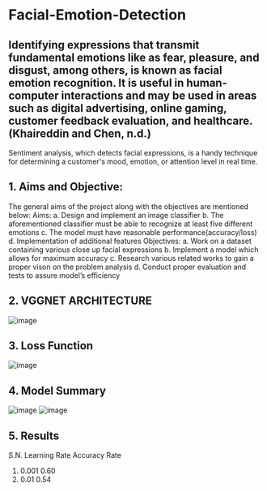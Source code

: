 # Facial-Emotion-Detection

## Identifying expressions that transmit fundamental emotions like as fear, pleasure, and disgust, among others, is known as facial emotion recognition. It is useful in human-computer interactions and may be used in areas such as digital advertising, online gaming, customer feedback evaluation, and healthcare. (Khaireddin and Chen, n.d.)
Sentiment analysis, which detects facial expressions, is a handy technique for determining a customer's mood, emotion, or attention level in real time.


## 1. Aims and Objective:
The general aims of the project along with the objectives are mentioned below:
Aims:
a.	Design and implement an image classifier 
b.	The aforementioned classifier must be able to recognize at least five different emotions
c.	The model must have reasonable performance(accuracy/loss) 
d.	Implementation of additional features 
Objectives:
a.	Work on a dataset containing various close up facial expressions
b.	Implement a model which allows for maximum accuracy
c.	Research various related works to gain a proper vison on the problem analysis 
d.	Conduct proper evaluation and tests to assure model’s efficiency 


## 2. VGGNET ARCHITECTURE

![image](https://user-images.githubusercontent.com/61860925/181880054-51adaf9d-97b4-4698-a19f-efe6c7f3ed5f.png)

## 3. Loss Function

![image](https://user-images.githubusercontent.com/61860925/181880087-f283667b-d672-4075-9cc0-e44821e294e6.png)

## 4. Model Summary

![image](https://user-images.githubusercontent.com/61860925/181880100-6e7a0618-e38b-4660-b27f-20f6ede23871.png)
![image](https://user-images.githubusercontent.com/61860925/181880117-61729d29-f647-42c3-a6cd-c804806ffadd.png)

## 5. Results
S.N.	Learning Rate	Accuracy Rate
1.	0.001	0.60
2.	0.01	0.54


